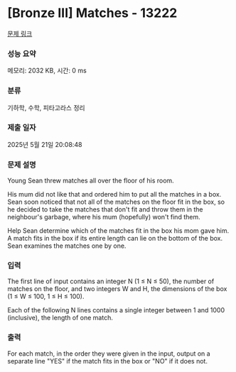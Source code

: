 # [Bronze III] Matches - 13222 

[문제 링크](https://www.acmicpc.net/problem/13222) 

### 성능 요약

메모리: 2032 KB, 시간: 0 ms

### 분류

기하학, 수학, 피타고라스 정리

### 제출 일자

2025년 5월 21일 20:08:48

### 문제 설명

<p>Young Sean threw matches all over the floor of his room.</p>

<p>His mum did not like that and ordered him to put all the matches in a box. Sean soon noticed that not all of the matches on the floor fit in the box, so he decided to take the matches that don't fit and throw them in the neighbour's garbage, where his mum (hopefully) won't find them.</p>

<p>Help Sean determine which of the matches fit in the box his mom gave him. A match fits in the box if its entire length can lie on the bottom of the box. Sean examines the matches one by one.</p>

### 입력 

 <p>The first line of input contains an integer N (1 ≤ N ≤ 50), the number of matches on the floor, and two integers W and H, the dimensions of the box (1 ≤ W ≤ 100, 1 ≤ H ≤ 100).</p>

<p>Each of the following N lines contains a single integer between 1 and 1000 (inclusive), the length of one match.</p>

### 출력 

 <p>For each match, in the order they were given in the input, output on a separate line "YES" if the match fits in the box or "NO" if it does not.</p>


